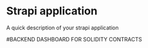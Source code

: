 # Strapi application

A quick description of your strapi application


#BACKEND DASHBOARD FOR SOLIDITY CONTRACTS
